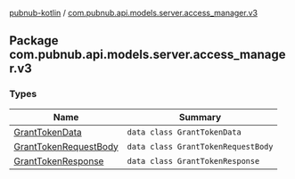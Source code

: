 [pubnub-kotlin](../index.md) / [com.pubnub.api.models.server.access_manager.v3](./index.md)

## Package com.pubnub.api.models.server.access_manager.v3

### Types

| Name | Summary |
|---|---|
| [GrantTokenData](-grant-token-data/index.md) | `data class GrantTokenData` |
| [GrantTokenRequestBody](-grant-token-request-body/index.md) | `data class GrantTokenRequestBody` |
| [GrantTokenResponse](-grant-token-response/index.md) | `data class GrantTokenResponse` |
